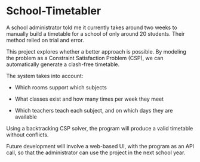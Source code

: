 # School-Timetabler

A school administrator told me it currently takes around two weeks to manually build a timetable for a school of only around 20 students. Their method relied on trial and error.

This project explores whether a better approach is possible. By modeling the problem as a Constraint Satisfaction Problem (CSP), we can automatically generate a clash-free timetable.

The system takes into account:

- Which rooms support which subjects

- What classes exist and how many times per week they meet

- Which teachers teach each subject, and on which days they are available

Using a backtracking CSP solver, the program will produce a valid timetable without conflicts.

Future development will involve a web-based UI, with the program as an API call, so that the administrator can use the project in the next school year. 